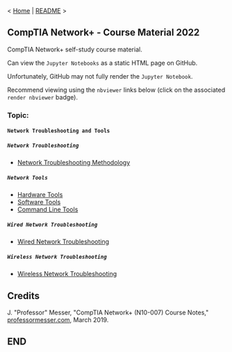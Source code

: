 < [Home](https://github.com/SeanOhAileasa) | [README](https://github.com/SeanOhAileasa/nkp-network-troubleshooting-and-tools/blob/main/README.md) >

## CompTIA Network+ - Course Material 2022

CompTIA Network+ self-study course material.

Can view the ``Jupyter Notebooks`` as a static HTML page on GitHub.

Unfortunately, GitHub may not fully render the ``Jupyter Notebook``.

Recommend viewing using the ``nbviewer`` links below (click on the associated ``render nbviewer`` badge).

### Topic: 

#### ``Network Troubleshooting and Tools``

##### ``Network Troubleshooting``

- [Network Troubleshooting Methodology](https://nbviewer.org/github/SeanOhAileasa/nkp-network-troubleshooting-and-tools/blob/main/rc/network-troubleshooting/nkp-network-troubleshooting-methodology.ipynb) <br/>

##### ``Network Tools``

- [Hardware Tools](https://nbviewer.org/github/SeanOhAileasa/nkp-network-troubleshooting-and-tools/blob/main/rc/network-tools/nkp-hardware-tools.ipynb) <br/>
- [Software Tools](https://nbviewer.org/github/SeanOhAileasa/nkp-network-troubleshooting-and-tools/blob/main/rc/network-tools/nkp-software-tools.ipynb) <br/>
- [Command Line Tools](https://nbviewer.org/github/SeanOhAileasa/nkp-network-troubleshooting-and-tools/blob/main/rc/network-tools/nkp-command-line-tools.ipynb) <br/>

##### ``Wired Network Troubleshooting``

- [Wired Network Troubleshooting](https://nbviewer.org/github/SeanOhAileasa/nkp-network-troubleshooting-and-tools/blob/main/rc/wired-network-troubleshooting/nkp-wired-network-troubleshooting.ipynb) <br/>

##### ``Wireless Network Troubleshooting``

- [Wireless Network Troubleshooting](https://nbviewer.org/github/SeanOhAileasa/nkp-network-troubleshooting-and-tools/blob/main/rc/wired-network-troubleshooting/nkp-wireless-network-troubleshooting.ipynb) <br/>

## Credits

J. "Professor" Messer, "CompTIA Network+ (N10-007) Course Notes," [professormesser.com](https://web.archive.org/web/20220404153917/https://www.professormesser.com/network-plus/n10-007/n10-007-training-course/), March 2019.

## END